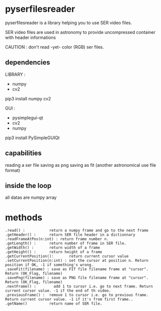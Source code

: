 # pyserfilesreader

pyserfilesreader is a library helping you to use SER video files.

SER video files are used in astronomy to provide uncompressed container with header informations

CAUTION : don't read -yet- color (RGB) ser files.

## dependencies
LIBRARY :
- numpy
- cv2

pip3 install numpy cv2

GUI : 
- pysimplegui-qt
- cv2
- numpy

pip3 install PySimpleGUIQt

## capabilities
reading a ser file
saving as png
saving as fit (another astronomical use file format)

## inside the loop
all datas are numpy array

# methods
    .read() :           return a numpy frame and go to the next frame
    .getHeader() :      return SER file header in a dictionnary
    .readFrameAtPos(n:int) : return frame number n.
    .getLength() :      return number of frame in SER file.
    .getWidth() :       return width of a frame
    .getHeight() :      return height of a frame
    .getCurrentPosition():       return current cursor value
    .setCurrentPosition(n:int) : set the cursor at position n. Return position if OK, -1 if something's wrong.
    .saveFit(filename) : save as FIT file filename frame at "cursor". Return (OK_Flag, filename)
    .savePng(filename) : save as PNG file filename frame at "cursor". Return (OK_Flag, filename)
    .nextFrame() :        add 1 to cursor i.e. go to next frame. Return current cursor value. -1 if the end of th video.
    .previousFrame() :  remove 1 to cursor i.e. go to previous frame. Return current cursor value. -1 if it's from first frame..
    .getName()          return name of SER file.





